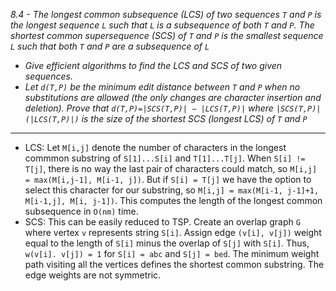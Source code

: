 *8.4 - The longest common subsequence (LCS) of two sequences `T` and `P` is the longest sequence `L` such that `L` is a subsequence of both `T` and `P`. The shortest common supersequence (SCS) of `T` and `P` is the smallest sequence `L` such that both `T` and `P` are a subsequence of `L`*
- *Give efficient algorithms to find the LCS and SCS of two given sequences.*
- *Let `d(T,P)` be the minimum edit distance between `T` and `P` when no substitutions are allowed (the only changes are character insertion and deletion). Prove that `d(T,P)=|SCS(T,P)| − |LCS(T,P)|` where `|SCS(T,P)|(|LCS(T,P)|)` is the size of the shortest SCS (longest LCS) of `T` and `P`*
***
- LCS: Let `M[i,j]` denote the number of characters in the longest commmon substring of `S[1]...S[i]` and `T[1]...T[j]`. When `S[i] != T[j]`, there is no way the last pair of characters could match, so `M[i,j] = max(M[i,j-1], M[i-1, j])`. But if `S[i] = T[j]` we have the option to select this character for our substring, so `M[i,j] = max(M[i-1, j-1]+1, M[i-1,j], M[i, j-1])`. This computes the length of the longest common subsequence in `O(nm)` time.
- SCS: This can be easily reduced to TSP. Create an overlap graph `G` where vertex `v` represents string `S[i]`. Assign edge `(v[i], v[j])` weight equal to the length of `S[i]` minus the overlap of `S[j]` with `S[i]`. Thus, `w(v[i]. v[j]) = 1` for `S[i] = abc` and `S[j] = bed`. The minimum weight path visiting all the vertices defines the shortest common substring. The edge weights are not symmetric.
